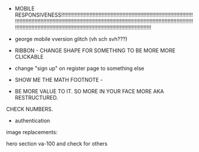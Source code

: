 

- MOBILE RESPONSIVENESS!!!!!!!!!!!!!!!!!!!!!!!!!!!!!!!!!!!!!!!!!!!!!!!!!!!!!!!!!!!!!!!!!!!!!!!!!!!!!!!!!!!!!!!!!!!!!!!!!!!!!!!!!!!!!!!!!!!!!!!!!!!!!!!!!!!!!!!!!!!!!!!!!!!!!!!!!!!!!!!!!!!!!!!!!!!!!!!!!!!!!!!!!!!!!!!!!!!!!!!!!!!!!!!!!!!!!!!!!!!!!!!!!!!!!!!!!!!!!!!!!!!!!!!!!!!!!!!!!!!!!!!!!!!!!!!!!!!!!!!!!!!!!!!!!!!!!!!!!!
- 
	george mobile vversion glitch (vh sch svh???)


- RIBBON - CHANGE SHAPE FOR SOMETHING TO BE MORE MORE CLICKABLE

- change "sign up" on register page to something else

- SHOW ME THE MATH FOOTNOTE - 
- 
	BE MORE VALUE TO IT. SO MORE IN YOUR FACE MORE AKA RESTRUCTURED.


CHECK NUMBERS. 

- authentication


image replacements:

hero section
va-100
and check for others

